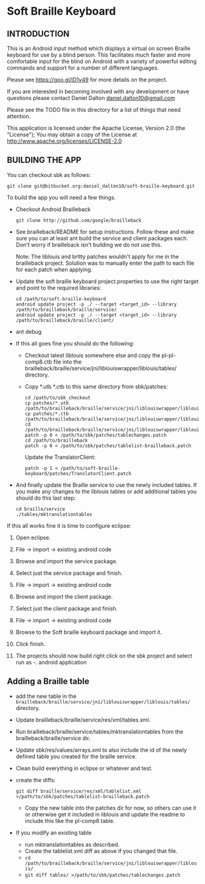 # Soft Braille Keyboard

## INTRODUCTION

This is an Android input method which displays a virtual on screen Braille keyboard for use by a blind person. This facilitates much faster and more comfortable input for the blind on Android with a variety of powerful editing commands and support for a number of different languages.

Please see https://goo.gl/lD1v49 for more details on the project.

If you are interested in becoming involved with any development or have questions please contact Daniel Dalton <daniel.dalton10@gmail.com>

Please see the TODO file in this directory for a list of things that need attention.

This application is licensed under the Apache License, Version 2.0 (the "License"); You may obtain a copy of the License at http://www.apache.org/licenses/LICENSE-2.0

## BUILDING THE APP ##

You can checkout sbk as follows:

`git clone git@bitbucket.org:daniel_dalton10/soft-braille-keyboard.git`

To build the app you will need a few things.

* Checkout Android Brailleback

	`git clone http://github.com/google/brailleback`

* See brailleback/README for setup instructions. Follow these and make sure you can at least ant build the service and client packages each. Don't worry if brailleback isn't building we do not use this.
	
	Note: The liblouis and brltty patches wouldn't apply for me in the brailleback project. Solution was to manually enter the path to each file for each patch when applying.

* Update the soft braille keyboard project.properties to use the right target and point to the required libraries:
	
	```
	cd /path/to/soft-braille-keyboard
	android update project -p ./ --target <target_id> --library /path/to/brailleback/braille/service/
	android update project -p ./ --target <target_id> --library /path/to/brailleback/braille/client/
	```

* ant debug

* If this all goes fine you should do the following:

	- Checkout latest liblouis somewhere else and copy the pl-pl-comp8.ctb file into the brailleback/braille/service/jni/liblouiswrapper/liblouis/tables/ directory.

	- Copy *.utb *.ctb to this same directory from sbk/patches:

		```
		cd /path/to/sbk_checkout
		cp patches/*.utb /path/to/brailleback/braille/service/jni/liblouiswrapper/liblouis/tables/
		cp patches/*.ctb /path/to/brailleback/braille/service/jni/liblouiswrapper/liblouis/tables/
		cd /path/to/brailleback/braille/service/jni/liblouiswrapper/liblouis/
		patch -p 0 < /path/to/sbk/patches/tablechanges.patch
		cd /path/to/brailleback
		patch -p 0 < /path/to/sbk/patches/tablelist-brailleback.patch
		```

 		Update the TranslatorClient:

		`patch -p 1 < /path/to/soft-braille-keyboard/patches/TranslatorClient.patch`
		
 - And finally update the Braille service to use the newly included tables. If you make any changes to the liblouis tables or add additional tables you should do this last step:

	```
	cd braille/service
	./tables/mktranslationtables
	```

If this all works fine it is time to configure eclipse:

1. Open eclipse.

2. File -> import -> existing android code

3. Browse and import the service package.

4. Select just the service package and finish.

5. File -> import -> existing android code

6. Browse and import the client package.

7. Select just the client package and finish.

8. File -> import -> existing android code

9. Browse to the Soft braille keyboard package and import it.

10. Click finish.

11. The projects should now build right click on the sbk project and select run as -. android application 

## Adding a Braille table ##

- add the new table in the
	`brailleback/braille/service/jni/liblouiswrapper/liblouis/tables/`
	directory.

- Update brailleback/braille/service/res/xml/tables.xml.

- Run brailleback/braille/service/tables/mktranslationtables from the brailleback/braille/service dir.

- Update sbk/res/values/arrays.xml to also include the id of the newly defined table you created for the braille service.

- Clean build everything in eclipse or whatever and test.

- create the diffs:
	```+ cd /path/to/brailleback
	git diff braille/service/res/xml/tablelist.xml >/path/to/sbk/patches/tablelist-brailleback.patch
	```
	
	+ Copy the new table into the patches dir for now, so others can use it or otherwise get it included in liblouis and update the readme to include this like the pl-comp8 table.

- If you modify an existing table
	+ run mktranslationtables as described.
	+ Create the tablelist.xml diff as above if you changed that file. 
	+ `cd /path/to/brailleback/braille/service/jni/liblouiswrapper/liblouis/`
	+ `git diff tables/ >/path/to/sbk/patches/tablechanges.patch`
